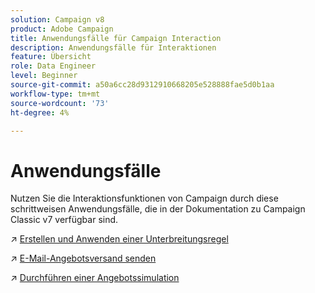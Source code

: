 ```yaml
---
solution: Campaign v8
product: Adobe Campaign
title: Anwendungsfälle für Campaign Interaction
description: Anwendungsfälle für Interaktionen
feature: Übersicht
role: Data Engineer
level: Beginner
source-git-commit: a50a6cc28d9312910668205e528888fae5d0b1aa
workflow-type: tm+mt
source-wordcount: '73'
ht-degree: 4%

---
```


# Anwendungsfälle

Nutzen Sie die Interaktionsfunktionen von Campaign durch diese schrittweisen Anwendungsfälle, die in der Dokumentation zu Campaign Classic v7 verfügbar sind.

:arrow_upper_right: [Erstellen und Anwenden einer Unterbreitungsregel](https://experienceleague.adobe.com/docs/campaign-classic/using/managing-offers/case-study/presentation-rules.html)

:arrow_upper_right: [E-Mail-Angebotsversand senden](https://experienceleague.adobe.com/docs/campaign-classic/using/managing-offers/case-study/offers-on-an-outbound-channel.html)

:arrow_upper_right: [Durchführen einer Angebotssimulation](https://experienceleague.adobe.com/docs/campaign-classic/using/managing-offers/case-study/offers-on-an-outbound-channel.html)
